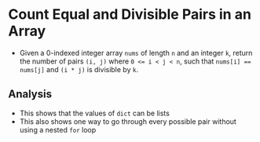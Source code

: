 # Count Equal and Divisible Pairs in an Array
- Given a 0-indexed integer array `nums` of length `n` and an integer `k`, return the number of pairs `(i, j)` where `0 <= i < j < n`, such that `nums[i] == nums[j]` and `(i * j)` is divisible by `k`.

## Analysis
- This shows that the values of `dict` can be lists
- This also shows one way to go through every possible pair without using a nested `for` loop
